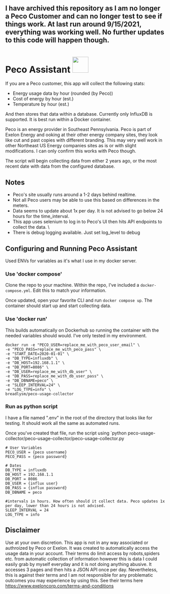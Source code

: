 ## I have archived this repository as I am no longer a Peco Customer and can no longer test to see if things work. At last run around 9/15/2021, everything was working well. No further updates to this code will happen though. 


# Peco Assistant <img src='https://user-images.githubusercontent.com/3665468/119727590-78df0c00-be40-11eb-8261-75696a8b6d83.png' width='50'>

If you are a Peco customer, this app will collect the following stats:
- Energy usage data by hour (rounded (by Peco))
- Cost of energy by hour (est.)
- Temperature by hour (est.)

And then stores that data within a database. Currently only InfluxDB is supported. It is best run within a Docker container. 

Peco is an energy provider in Southeast Pennsylvania. Peco is part of Exelon Energy and ooking at their other energy company sites, they look like cut and past copies with different branding. This may very well work in other Northeast US Energy companies sites as is or with slight modifications. I can only confirm this works with Peco though. 

The script will begin collecting data from either 2 years ago, or the most recent date with data from the configured database. 

## Notes
- Peco's site usually runs around a 1-2 days behind realtime. 
- Not all Peco users may be able to use this based on differences in the meters. 
- Data seems to update about 1x per day. It is not advised to go below 24 hours for the time_interval. 
- This app uses selenium to log in to Peco's UI then hits API endpoints to collect the data.  \
- There is debug logging available. Just set log_level to debug
## Configuring and Running Peco Assistant
Used ENVs for variables as it's what I use in my docker server.

### Use 'docker compose'
Clone the repo to your machine. Within the repo, I've included a `docker-compose.yml`. Edit this to match your information. 

Once updated, open your favorite CLI and run `docker compose up`. The container should start up and start collecting data. 
### Use 'docker run' 

This builds automatically on Dockerhub so running the container with the needed variables should would. I've only tested in my environment. 
```shell
docker run -e "PECO_USER=replace_me_with_peco_user_email" \
-e "PECO_PASS=replace_me_with_peco_pass" \
-e "START_DATE=2020-01-01" \
-e "DB_TYPE=influxdb" \
-e "DB_HOST=192.168.1.1" \
-e "DB_PORT=8086" \
-e "DB_USER=replace_me_with_db_user" \
-e "DB_PASS=replace_me_with_db_user_pass" \
-e "DB_DBNAME=peco" \
-e "SLEEP_INTERVAL=24" \
-e "LOG_TYPE=info" \
breadlysm/peco-usage-collector
```
### Run as python script

I have a file named ".env" in the root of the directory that looks like for testing. It should work all the same as automated runs.

Once you've created that file, run the script using 
`python peco-usage-collector/peco-usage-collector/peco-usage-collector.py

```env
# User Variables
PECO_USER = {peco username}
PECO_PASS = {peco password}

# Dates
DB_TYPE = influxdb
DB_HOST = 192.168.1.1 
DB_PORT = 8086
DB_USER = {influx user} 
DB_PASS = {influx password}
DB_DBNAME = peco

#intervals in hours. How often should it collect data. Peco updates 1x per day, lower than 24 hours is not advised. 
SLEEP_INTERVAL = 24 
LOG_TYPE = info

```

## Disclaimer
Use at your own discretion. This app is not in any way associated or authroized by Peco or Exelon. It was created to automatically access the usage data in your account. Their terms do limit access by robots,spiders etc. from automatic collection of information however this is data I could easily grab by myself everyday and it is not doing anything abusive. It accesses 3 pages and then hits a JSON API once per day. Nevertheless, this is against their terms and I am not responsible for any problematic outcomes you may experience by using this. See their terms here https://www.exeloncorp.com/terms-and-conditions
